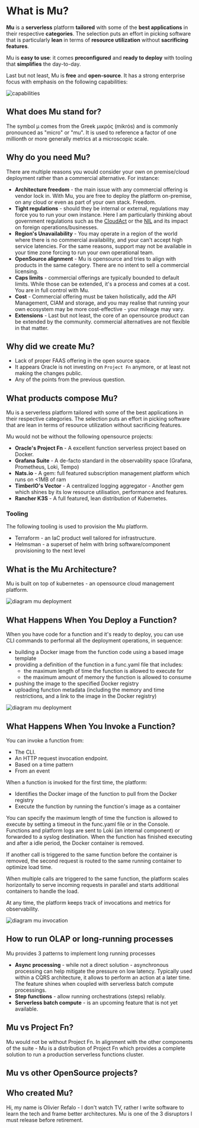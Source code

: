 
# What is Mu?
**Mu** is a **serverless** platform **tailored** with some of the **best applications** in their respective **categories**. The selection puts an effort in picking software that is particularly **lean** in terms of **resource utilization** without **sacrificing features**.

Mu is **easy to use**: it comes **preconfigured** and **ready to deploy** with tooling that **simplifies** the day-to-day.

Last but not least, Mu is **free** and **open-source**. It has a strong enterprise focus with emphasis on the following capabilities:

![capabilities](../images/capabilities.png)

## What does Mu stand for?

The symbol μ comes from the Greek μικρός (mikrós) and is commonly pronounced as "micro" or "mu". It is used to reference a factor of one millionth or more generally metrics at a microscopic scale.


## Why do you need Mu?

There are multiple reasons you would consider your own on premise/cloud deployment rather than a commercial alternative. For instance:

- **Architecture freedom** - the main issue with any commercial offering is vendor lock in. With Mu, you are free to deploy the platform on-premise, on any cloud or even as part of your own stack. Freedom.
- **Tight regulations** - should they be internal or external, regulations may force you to run your own instance. Here I am particularly thinking about government regulations such as the [CloudAct](https://en.wikipedia.org/wiki/CLOUD_Act) or the [NIL](https://en.wikipedia.org/wiki/National_Intelligence_Law_of_the_People%27s_Republic_of_China) and its impact on foreign operations/businesses.
- **Region's Unavailability** - You may operate in a region of the world where there is no commercial availability, and your can't accept high service latencies. For the same reasons, support may not be available in your time zone forcing to run your own operational team.
- **OpenSource alignment** - Mu is opensource and tries to align with products in the same category. There are no intent to sell a commercial licensing.
- **Caps limits** - commercial offerings are typically bounded to default limits. While those can be extended, it's a process and comes at a cost. You are in full control with Mu.
- **Cost** - Commercial offering must be taken holistically, add the API Management, CIAM and storage, and you may realise that running your own ecosystem may be more cost-effective - your mileage may vary.
- **Extensions** - Last but not least, the core of an opensource product can be extended by the community. commercial alternatives are not flexible in that matter.

## Why did we create Mu?

* Lack of proper FAAS offering in the open source space.
* It appears Oracle is not investing on `Project Fn` anymore, or at least not making the changes public.
* Any of the points from the previous question.

## What products compose Mu?

Mu is a serverless platform tailored with some of the best applications in their respective categories. The selection puts an effort in picking software that are lean in terms of resource utilization without sacrificing features.

Mu would not be without the following opensource projects:

- **Oracle's Project Fn** - A excellent function serverless project based on Docker. 
- **Grafana Suite** - A de-facto standard in the observability space (Grafana, Prometheus, Loki, Tempo)
- **Nats.io** - A gem: full featured subscription management platform which runs on <1MB of ram
- **TimberIO's Vector** - A centralized logging aggregator -  Another gem which shines by its low resource utilisation, performance and features.
- **Rancher K3S** - A full featured, lean distribution of Kubernetes.

### Tooling

The following tooling is used to provision the Mu platform.

- Terraform - an IaC product well tailored for infrastructure.
- Helmsman - a superset of helm with bring software/component provisioning to the next level

## What is the Mu Architecture?

Mu is built on top of kubernetes - an opensource cloud management platform.

![diagram mu deployment](../images/leanmu.png "mu architecture")

## What Happens When You Deploy a Function?

When you have code for a function and it's ready to deploy,  you can use CLI commands to performal all the deployment operations, in sequence: 

- building a Docker image from the function code using a based image template
- providing a definition of the function in a func.yaml file that includes:
  - the maximum length of time the function is allowed to execute for 
  - the maximum amount of memory the function is allowed to consume 
- pushing the image to the specified Docker registry
- uploading function metadata (including the memory and time restrictions, and a link to the image in the Docker registry)


![diagram mu deployment](../images/mu_deployment.png "mu deployment")

## What Happens When You Invoke a Function?

You can invoke a function from:

- The CLI.
- An HTTP request invocation endpoint.
- Based on a time pattern
- From an event

When a function is invoked for the first time, the platform:

- Identifies the Docker image of the function to pull from the Docker registry
- Execute the function by running the function's image as a container

You can specify the maximum length of  time the function is allowed to execute by setting a timeout in the  func.yaml file or in the Console. Functions and platform logs are sent to Loki (an internal component) or forwarded to a syslog destination. When the function has finished executing and after a idle period, the Docker container is removed.

If another call is triggered to the same function before the container is removed, the second request is routed to the same running container to optimize load time.

When multiple calls are triggered to the same function, the platform scales horizontally to serve incoming requests in parallel and starts additional containers to handle the load. 

At any time, the platform keeps track of invocations and metrics for observability.

![diagram mu invocation](../images/mu_invocation.png "mu invocation")

## How to run OLAP or long-running processes

Mu provides 3 patterns to implement long running processes

- **Async processing** - while not a direct solution - asynchronous processing can help mitigate the pressure on low latency. Typically used within a CQRS architecture, it allows to perform an action at a later time. The feature shines when coupled with serverless batch compute processings.
- **Step functions** - allow running orchestrations (steps) reliably.
- **Serverless batch compute** - is an upcoming feature that is not yet available.

## Mu vs Project Fn?

Mu would not be without Project Fn. In alignment with the other components of the suite - Mu is a distribution of Project Fn which provides a complete  solution to run a production serverless functions cluster.

## Mu vs other OpenSource projects?

## Who created Mu?

Hi, my name is Olivier Refalo - I don't watch TV, rather I write software to learn the tech and frame better architectures. Mu is one of the 3 disruptors I must release before retirement.

